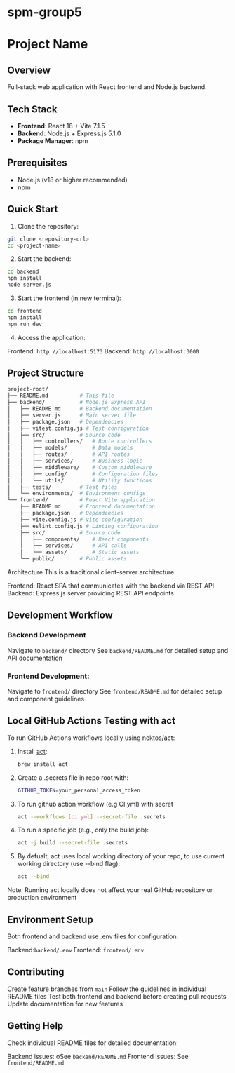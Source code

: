 # spm-group5

# Project Name

## Overview

Full-stack web application with React frontend and Node.js backend.

## Tech Stack

- **Frontend**: React 18 + Vite 7.1.5
- **Backend**: Node.js + Express.js 5.1.0
- **Package Manager**: npm

## Prerequisites

- Node.js (v18 or higher recommended)
- npm

## Quick Start

1. Clone the repository:

```bash
git clone <repository-url>
cd <project-name>
```

2. Start the backend:

```bash
cd backend
npm install
node server.js
```

3. Start the frontend (in new terminal):

```bash
cd frontend
npm install
npm run dev
```

4. Access the application:

Frontend:  `http://localhost:5173`
Backend: `http://localhost:3000`

## Project Structure

```bash
project-root/
├── README.md          # This file
├── backend/           # Node.js Express API
│   ├── README.md      # Backend documentation
│   ├── server.js      # Main server file
│   ├── package.json   # Dependencies
│   ├── vitest.config.js # Test configuration
│   ├── src/           # Source code
│   │   ├── controllers/   # Route controllers
│   │   ├── models/        # Data models
│   │   ├── routes/        # API routes
│   │   ├── services/      # Business logic
│   │   ├── middleware/    # Custom middleware
│   │   ├── config/        # Configuration files
│   │   └── utils/         # Utility functions
│   ├── tests/         # Test files
│   └── environments/  # Environment configs
└── frontend/          # React Vite application
    ├── README.md      # Frontend documentation
    ├── package.json   # Dependencies
    ├── vite.config.js # Vite configuration
    ├── eslint.config.js # Linting configuration
    ├── src/           # Source code
    │   ├── components/    # React components
    │   ├── services/      # API calls
    │   └── assets/        # Static assets
    └── public/        # Public assets
```

Architecture
This is a traditional client-server architecture:

Frontend: React SPA that communicates with the backend via REST API
Backend: Express.js server providing REST API endpoints

## Development Workflow

### Backend Development

Navigate to `backend/` directory See `backend/README.md` for detailed setup and API documentation

### Frontend Development:

Navigate to `frontend/` directory
See `frontend/README.md` for detailed setup and component guidelines

## Local GitHub Actions Testing with act

To run GitHub Actions workflows locally using nektos/act:

1. Install [act](https://github.com/nektos/act):
   ```sh
   brew install act

   ```
2. Create a .secrets file in repo root with:
   ```sh
   GITHUB_TOKEN=your_personal_access_token

   ```
3. To run github action workflow (e.g CI.yml) with secret
   ```sh
   act --workflows [ci.yml] --secret-file .secrets

   ```
4. To run a specific job (e.g., only the build job):
   ```sh
   act -j build --secret-file .secrets

   ```

5. By defualt, act uses local working directory of your repo, to use current working directory (use --bind flag):
    ```sh
    act --bind 

Note: Running act locally does not affect your real GitHub repository or production environment

## Environment Setup

Both frontend and backend use .env files for configuration:

Backend:`backend/.env`
Frontend: `frontend/.env`

## Contributing

Create feature branches from `main`
Follow the guidelines in individual README files
Test both frontend and backend before creating pull requests
Update documentation for new features

## Getting Help

Check individual README files for detailed documentation:

Backend issues: oSee `backend/README.md`
Frontend issues: See `frontend/README.md`
